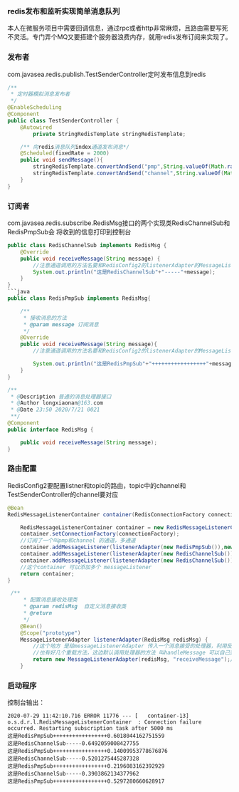 ### redis发布和监听实现简单消息队列
本人在微服务项目中需要回调信息，通过rpc或者http非常麻烦，且路由需要写死不灵活。专门弄个MQ又要搭建个服务器浪费内存，就用redis发布订阅来实现了。
### 发布者
com.javasea.redis.publish.TestSenderController定时发布信息到redis
```java
/**
 * 定时器模拟消息发布者
 */
@EnableScheduling
@Component
public class TestSenderController {
    @Autowired
        private StringRedisTemplate stringRedisTemplate;

    /** 向redis消息队列index通道发布消息*/
    @Scheduled(fixedRate = 2000)
    public void sendMessage(){
        stringRedisTemplate.convertAndSend("pmp",String.valueOf(Math.random()));
        stringRedisTemplate.convertAndSend("channel",String.valueOf(Math.random()));
    }
}
```
### 订阅者
com.javasea.redis.subscribe.RedisMsg接口的两个实现类RedisChannelSub和RedisPmpSub会
将收到的信息打印到控制台
```java
public class RedisChannelSub implements RedisMsg {
    @Override
    public void receiveMessage(String message) {
        //注意通道调用的方法名要和RedisConfig2的listenerAdapter的MessageListenerAdapter参数2相同
        System.out.println("这是RedisChannelSub"+"-----"+message);
    }
}
```java
public class RedisPmpSub implements RedisMsg{

    /**
     * 接收消息的方法
     * @param message 订阅消息
     */
    @Override
    public void receiveMessage(String message){
        //注意通道调用的方法名要和RedisConfig2的listenerAdapter的MessageListenerAdapter参数2相同

        System.out.println("这是RedisPmpSub"+"+++++++++++++++++"+message);
    }
}
```
```java
/**
 * @Description 普通的消息处理器接口
 * @Author longxiaonan@163.com
 * @Date 23:50 2020/7/21 0021
 **/
@Component
public interface RedisMsg {

    public void receiveMessage(String message);
}
```
### 路由配置
RedisConfig2要配置listner和topic的路由，topic中的channel和TestSenderController的channel要对应
```java
@Bean
RedisMessageListenerContainer container(RedisConnectionFactory connectionFactory) {

    RedisMessageListenerContainer container = new RedisMessageListenerContainer();
    container.setConnectionFactory(connectionFactory);
    //订阅了一个叫pmp和channel 的通道，多通道
    container.addMessageListener(listenerAdapter(new RedisPmpSub()),new PatternTopic("pmp"));
    container.addMessageListener(listenerAdapter(new RedisChannelSub()),new PatternTopic("channel"));
    container.addMessageListener(listenerAdapter(new RedisChannelSub()),new PatternTopic("flowMsgChennel"));
    //这个container 可以添加多个 messageListener
    return container;
}
```
```java
 /**
     * 配置消息接收处理类
     * @param redisMsg  自定义消息接收类
     * @return
     */
    @Bean()
    @Scope("prototype")
    MessageListenerAdapter listenerAdapter(RedisMsg redisMsg) {
        //这个地方 是给messageListenerAdapter 传入一个消息接受的处理器，利用反射的方法调用“receiveMessage”
        //也有好几个重载方法，这边默认调用处理器的方法 叫handleMessage 可以自己到源码里面看
        return new MessageListenerAdapter(redisMsg, "receiveMessage");//注意2个通道调用的方法都要为receiveMessage
    }
```
### 启动程序
控制台输出：
```
2020-07-29 11:42:10.716 ERROR 11776 --- [   container-13] o.s.d.r.l.RedisMessageListenerContainer  : Connection failure occurred. Restarting subscription task after 5000 ms
这是RedisPmpSub+++++++++++++++++0.6018044162751559
这是RedisChannelSub-----0.6492059008427755
这是RedisPmpSub+++++++++++++++++0.14009953778676876
这是RedisChannelSub-----0.5201275445287328
这是RedisPmpSub+++++++++++++++++0.2196083162392929
这是RedisChannelSub-----0.3903862134377962
这是RedisPmpSub+++++++++++++++++0.5297280660628917
```
